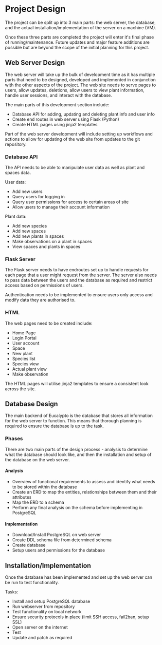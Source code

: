 # Project Design
The project can be split up into 3 main parts: the web server, the database, 
and the actual installation/implementation of the server on a machine (VM).

Once these three parts are completed the project will enter it's final phase
of running/maintenance. Future updates and major feature additions are possible 
but are beyond the scope of the initial planning for this project.

## Web Server Design
The web server will take up the bulk of development time as it has multiple 
parts that need to be designed, developed and implemented in conjunction with
the other aspects of the project. The web site needs to serve pages to users,
allow updates, deletions, allow users to view plant information, handle user 
sessions, and interact with the database. 

The main parts of this development section include:
- Database API for adding, updating and deleting plant info and user info
- Create end routes in web server using Flask (Python)
- Create HTML pages using jinja2 templates

Part of the web server development will include setting up workflows and actions
to allow for updating of the web site from updates to the git repository.

### Database API
The API needs to be able to manipulate user data as well as plant and spaces 
data.

User data:
- Add new users
- Query users for logging in
- Query user permissions for access to certain areas of site
- Allow users to manage their account information

Plant data:
- Add new species
- Add new spaces
- Add new plants in spaces
- Make observations on a plant in spaces
- View spaces and plants in spaces

### Flask Server
The Flask server needs to have endroutes set up to handle requests for each page
that a user might request from the server. The server also needs to pass 
data between the users and the database as required and restrict access based
on permissions of users. 

Authentication needs to be implemented to ensure users only access and modify 
data they are authorised to.

### HTML

The web pages need to be created include:
- Home Page
- Login Portal
- User account 
- Space
- New plant
- Species list
- Species view
- Actual plant view
- Make observation

The HTML pages will utilise jinja2 templates to ensure a consistent look across
the site. 

## Database Design
The main backend of Eucalypto is the database that stores all information for
the web server to function. This means that thorough planning is required to
ensure the database is up to the task.

### Phases
There are two main parts of the design process - analysis to determine what
the database should look like, and then the installation and setup of the 
database on the web server.

#### Analysis
- Overview of functional requirements to assess and identify what needs to be
stored within the database
- Create an ERD to map the entities, relationships between them and their
attributes
- Map the ERD to a schema
- Perform any final analysis on the schema before implementing in PostgreSQL

#### Implementation
- Download/Install PostgreSQL on web server
- Create DDL schema file from determined schema
- Create database
- Setup users and permissions for the database 

## Installation/Implementation
Once the database has been implemented and set up the web server can be run to
test functionality. 

Tasks:
- Install and setup PostgreSQL database
- Run webserver from repository
- Test functionality on local network
- Ensure security protocols in place (limit SSH access, fail2ban, setup SSL)
- Open server on the internet
- Test
- Update and patch as required
